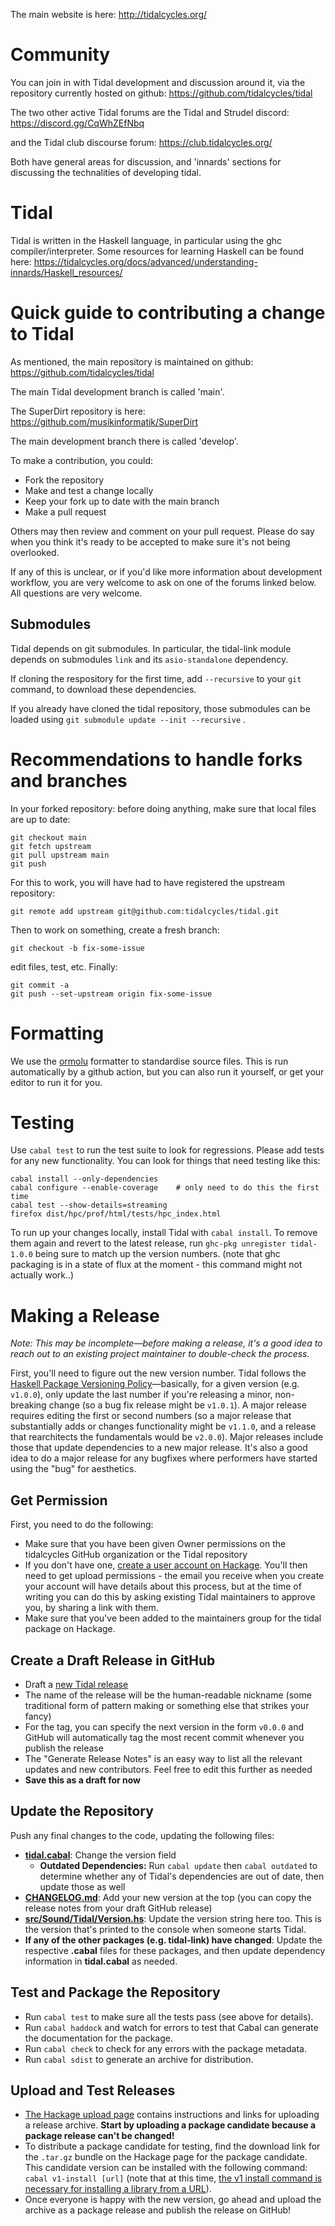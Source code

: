 The main website is here: http://tidalcycles.org/

# Community

You can join in with Tidal development and discussion around it, via the repository currently hosted on github:
  https://github.com/tidalcycles/tidal

The two other active Tidal forums are the Tidal and Strudel discord:
  https://discord.gg/CqWhZEfNbq

and the Tidal club discourse forum:
  https://club.tidalcycles.org/

Both have general areas for discussion, and 'innards' sections for discussing the technalities of developing tidal.


# Tidal

Tidal is written in the Haskell language, in particular using the ghc
compiler/interpreter. Some resources for learning Haskell can be found here: 
  https://tidalcycles.org/docs/advanced/understanding-innards/Haskell_resources/

# Quick guide to contributing a change to Tidal

As mentioned, the main repository is maintained on github:
  https://github.com/tidalcycles/tidal

The main Tidal development branch is called 'main'.

The SuperDirt repository is here:
  https://github.com/musikinformatik/SuperDirt

The main development branch there is called 'develop'.

To make a contribution, you could:

* Fork the repository
* Make and test a change locally
* Keep your fork up to date with the main branch
* Make a pull request

Others may then review and comment on your pull request. Please do say
when you think it's ready to be accepted to make sure it's not being
overlooked.

If any of this is unclear, or if you'd like more information about development workflow, you are very welcome to ask on one of the forums linked below. All questions are very welcome.

## Submodules

Tidal depends on git submodules. In particular, the tidal-link module depends on submodules `link` and its `asio-standalone` dependency. 

If cloning the respository for the first time, add `--recursive` to your `git` command, to download these dependencies.

If you already have cloned the tidal repository, those submodules can be loaded using `git submodule update --init --recursive` .

# Recommendations to handle forks and branches

In your forked repository: before doing anything, make sure that local files are up to date:

```
git checkout main
git fetch upstream
git pull upstream main
git push
```

For this to work, you will have had to have registered the upstream repository:
```
git remote add upstream git@github.com:tidalcycles/tidal.git
```

Then to work on something, create a fresh branch:
```
git checkout -b fix-some-issue
```
edit files, test, etc. Finally:
```
git commit -a
git push --set-upstream origin fix-some-issue
```

# Formatting

We use the [ormolu](https://hackage.haskell.org/package/ormolu) formatter to standardise source files. This is run automatically by a github action, but you can also run it yourself, or get your editor to run it for you.

# Testing

Use `cabal test` to run the test suite to look for regressions. Please
add tests for any new functionality. You can look for things that need
testing like this:

```
cabal install --only-dependencies
cabal configure --enable-coverage    # only need to do this the first time
cabal test --show-details=streaming
firefox dist/hpc/prof/html/tests/hpc_index.html
```

To run up your changes locally, install Tidal with `cabal install`. To remove them again and revert to the latest release, run `ghc-pkg unregister tidal-1.0.0` being sure to match up the version numbers. (note that ghc packaging is in a state of flux at the moment - this command might not actually work..)

# Making a Release

*Note: This may be incomplete&mdash;before making a release, it's a good idea to reach out to an existing project maintainer to double-check the process.*

First, you'll need to figure out the new version number. Tidal follows the [Haskell Package Versioning Policy](https://pvp.haskell.org/)&mdash;basically, for a given version (e.g. `v1.0.0`), only update the last number if you're releasing a minor, non-breaking change (so a bug fix release might be `v1.0.1`). A major release requires editing the first or second numbers (so a major release that substantially adds or changes functionality might be `v1.1.0`, and a release that rearchitects the fundamentals would be `v2.0.0`). Major releases include those that update dependencies to a new major release. It's also a good idea to do a major release for any bugfixes where performers have started using the "bug" for aesthetics.

## Get Permission
First, you need to do the following:

* Make sure that you have been given Owner permissions on the tidalcycles GitHub organization or the Tidal repository
* If you don't have one, [create a user account on Hackage](https://hackage.haskell.org/users/register-request). You'll then need to get upload permissions - the email you receive when you create your account will have details about this process, but at the time of writing you can do this by asking existing Tidal maintainers to approve you, by sharing a link with them. 
* Make sure that you've been added to the maintainers group for the tidal package on Hackage.

## Create a Draft Release in GitHub

* Draft a [new Tidal release](https://github.com/tidalcycles/Tidal/releases)
* The name of the release will be the human-readable nickname (some traditional form of pattern making or something else that strikes your fancy)
* For the tag, you can specify the next version in the form `v0.0.0` and GitHub will automatically tag the most recent commit whenever you publish the release
* The "Generate Release Notes" is an easy way to list all the relevant updates and new contributors. Feel free to edit this further as needed
* **Save this as a draft for now**

## Update the Repository

Push any final changes to the code, updating the following files:
* **[tidal.cabal](https://github.com/tidalcycles/Tidal/blob/1.10-dev/tidal.cabal)**: Change the version field
  * **Outdated Dependencies:** Run `cabal update` then `cabal outdated` to determine whether any of Tidal's dependencies are out of date, then update those as well
* **[CHANGELOG.md](https://github.com/tidalcycles/Tidal/blob/1.10-dev/CHANGELOG.md)**: Add your new version at the top (you can copy the release notes from your draft GitHub release)
* **[src/Sound/Tidal/Version.hs](https://github.com/tidalcycles/Tidal/blob/1.10-dev/src/Sound/Tidal/Version.hs)**: Update the version string here too. This is the version that's printed to the console when someone starts Tidal.
* **If any of the other packages (e.g. tidal-link) have changed**: Update the respective **.cabal** files for these packages, and then update dependency information in **tidal.cabal** as needed.

## Test and Package the Repository

* Run `cabal test` to make sure all the tests pass (see above for details).
* Run `cabal haddock` and watch for errors to test that Cabal can generate the documentation for the package.
* Run `cabal check` to check for any errors with the package metadata.
* Run `cabal sdist` to generate an archive for distribution.

## Upload and Test Releases

* [The Hackage upload page](https://hackage.haskell.org/upload) contains instructions and links for uploading a release archive. **Start by uploading a package candidate because a package release can't be changed!**
* To distribute a package candidate for testing, find the download link for the `.tar.gz` bundle on the Hackage page for the package candidate. This candidate version can be installed with the following command: `cabal v1-install [url]` (note that at this time, [the v1 install command is necessary for installing a library from a URL](https://github.com/haskell/cabal/issues/8335)).
* Once everyone is happy with the new version, go ahead and upload the archive as a package release and publish the release on GitHub!
